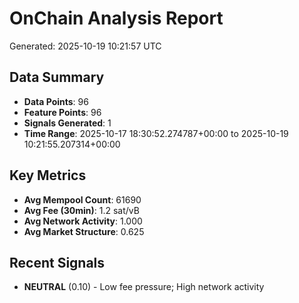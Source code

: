 # OnChain Analysis Report
Generated: 2025-10-19 10:21:57 UTC

## Data Summary
- **Data Points**: 96
- **Feature Points**: 96
- **Signals Generated**: 1
- **Time Range**: 2025-10-17 18:30:52.274787+00:00 to 2025-10-19 10:21:55.207314+00:00

## Key Metrics
- **Avg Mempool Count**: 61690
- **Avg Fee (30min)**: 1.2 sat/vB
- **Avg Network Activity**: 1.000
- **Avg Market Structure**: 0.625

## Recent Signals
- **NEUTRAL** (0.10) - Low fee pressure; High network activity
